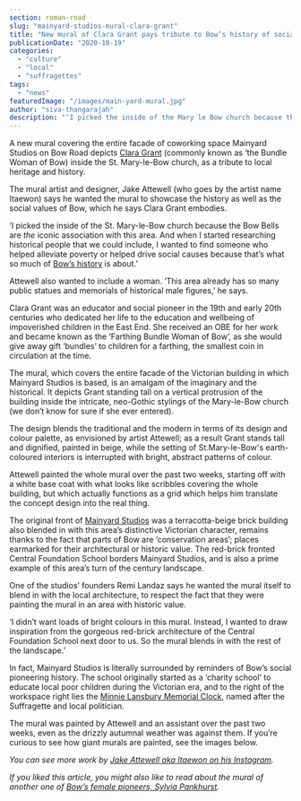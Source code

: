 ```yaml
---
section: roman-road
slug: "mainyard-studios-mural-clara-grant"
title: "New mural of Clara Grant pays tribute to Bow’s history of social pioneers"
publicationDate: "2020-10-19"
categories: 
  - "culture"
  - "local"
  - "suffragettes"
tags: 
  - "news"
featuredImage: "/images/main-yard-mural.jpg"
author: "siva-thangarajah"
description: "‘I picked the inside of the Mary le Bow church because the Bow Bells are the iconic association with this area. And when I started researching historical people that we could include, I wanted to find someone who helped alleviate poverty because that’s what so much of the local history of this area is about.’"
---
```


A new mural covering the entire facade of coworking space Mainyard Studios on Bow Road depicts [Clara Grant](https://romanroadlondon.com/clara-grant-bundle-woman-bow/) (commonly known as ‘the Bundle Woman of Bow) inside the St. Mary-le-Bow church, as a tribute to local heritage and history.  

The mural artist and designer, Jake Attewell (who goes by the artist name Itaewon) says he wanted the mural to showcase the history as well as the social values of Bow, which he says Clara Grant embodies. 

‘I picked the inside of the St. Mary-le-Bow church because the Bow Bells are _the_ iconic association with this area. And when I started researching historical people that we could include, I wanted to find someone who helped alleviate poverty or helped drive social causes because that’s what so much of [Bow’s history](https://romanroadlondon.com/sylvia-pankhursts-east-london-toy-factory/) is about.’

Attewell also wanted to include a woman. ‘This area already has so many public statues and memorials of historical male figures,’ he says.

Clara Grant was an educator and social pioneer in the 19th and early 20th centuries who dedicated her life to the education and wellbeing of impoverished children in the East End. She received an OBE for her work and became known as the ‘Farthing Bundle Woman of Bow’, as she would give away gift ‘bundles’ to children for a farthing, the smallest coin in circulation at the time. 

The mural, which covers the entire facade of the Victorian building in which Mainyard Studios is based, is an amalgam of the imaginary and the historical. It depicts Grant standing tall on a vertical protrusion of the building inside the intricate, neo-Gothic stylings of the Mary-le-Bow church (we don’t know for sure if she ever entered).

The design blends the traditional and the modern in terms of its design and colour palette, as envisioned by artist Attewell; as a result Grant stands tall and dignified, painted in beige, while the setting of St.Mary-le-Bow's earth-coloured interiors is interrupted with bright, abstract patterns of colour. 

Attewell painted the whole mural over the past two weeks, starting off with a white base coat with what looks like scribbles covering the whole building, but which actually functions as a grid which helps him translate the concept design into the real thing. 

The original front of [Mainyard Studios](https://mainyardstudios.co.uk/tower-hamlets-private-offices-coworking) was a terracotta-beige brick building also blended in with this area’s distinctive Victorian character, remains thanks to the fact that parts of Bow are ‘conservation areas’; places earmarked for their architectural or historic value. The red-brick fronted Central Foundation School borders Mainyard Studios, and is also a prime example of this area’s turn of the century landscape. 

One of the studios’ founders Remi Landaz says he wanted the mural itself to blend in with the local architecture, to respect the fact that they were painting the mural in an area with historic value. 

‘I didn’t want loads of bright colours in this mural. Instead, I wanted to draw inspiration from the gorgeous red-brick architecture of the Central Foundation School next door to us. So the mural blends in with the rest of the landscape.’ 

In fact, Mainyard Studios is literally surrounded by reminders of Bow’s social pioneering history. The school originally started as a ‘charity school’ to educate local poor children during the Victorian era, and to the right of the workspace right lies the [Minnie Lansbury Memorial Clock](https://romanroadlondon.com/minnie-lansbury-clock-bow-road/), named after the Suffragette and local politician. 

The mural was painted by Attewell and an assistant over the past two weeks, even as the drizzly autumnal weather was against them. If you’re curious to see how giant murals are painted, see the images below. 

_You can see more work by_ [_Jake Attewell aka Itaewon on his Instagram_](https://www.instagram.com/itaewon_artist/)_._

_If you liked this article, you might also like to read about the mural of another one of_ [_Bow’s female pioneers, Sylvia Pankhurst_](https://romanroadlondon.com/sylvia-pankhurst-lord-morpeth-mural/)_._
